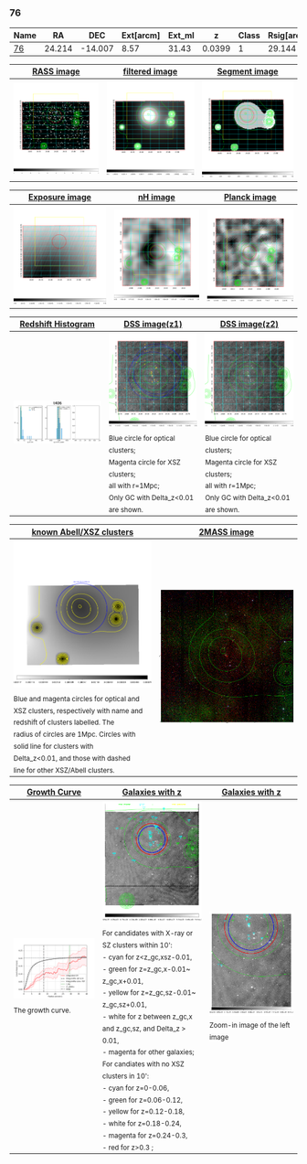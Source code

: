 <div STYLE="page-break-after: always;"></div>

### 76

|Name          |RA          |DEC      | Ext[arcm] | Ext_ml | z    | Class| Rsig[arcmin] | CRsig[c/s] | CR500[c/s] | R500[Mpc] |L500[erg/s]|F500[erg/s/cm^2]| M500[Msun]|Tx[keV]|beta|GC(XSZ,Delta_z<0.01)| GC(OPT,Delta_z<0.01)|GC|alias|
|--------------|------------|------------|---|---|-----------|--------|------|------|----|----|----|----|----|----|----|----|----|----|---|
|[76](script/76.md)     | 24.214       | -14.007       | 8.57    | 31.43   | 0.0399 | 1   | 29.144 |0.203 |0.185 |0.607 |1.224e+43 |3.300e-12 |6.608e+13 |1.679 |0.380 |-, |Wen, |-, |t406|

|[RASS image](../image/76/76_img.pdf)|[filtered image](../image/76/76_fil.pdf)|[Segment image](../image/76/76_seg.pdf)|
|-------------------|--------------------|-------------------|
| <img src="../image/76/76_img.png" width="300">  | <img src="../image/76/76_fil.png" width="300">   | <img src="../image/76/76_seg.png" width="300">  |

|[Exposure image](../image/76/76_mex.pdf)| [nH image](../image/76/76_nh.pdf)| [Planck image](../image/76/76_p.pdf)|
|-------------------|--------------------|-------------------|
|<img src="../image/76/76_mex.png" width="300">   | <img src="../image/76/76_nh.png" width="300">    | <img src="../image/76/76_p.png" width="300"> |

|[Redshift Histogram](../image/76/76_zg.pdf) | [DSS image(z1)](../image/76/76_dss_z1.pdf)      |  [DSS image(z2)](../image/76/76_dss_z2.pdf)    |
|-------------------|--------------------|-------------------|
|<img src="../image/76/76_zg.png" width="300"> |<img src="../image/76/76_dss_z1.png" width="300"> <sub><br>Blue circle for optical clusters; <br>Magenta circle for XSZ clusters; <br>all with r=1Mpc; <br>Only GC with Delta_z<0.01 are shown. </sub>| <img src="../image/76/76_dss_z2.png" width="300"><sub><br>Blue circle for optical clusters; <br>Magenta circle for XSZ clusters; <br>all with r=1Mpc; <br>Only GC with Delta_z<0.01 are shown. </sub> |

|[known Abell/XSZ clusters](../image/76/76_m.pdf) | [2MASS image](../image/76/76_2mass.pdf)      |
|-------------------|-------------------|
|<img src=../image/76/76_m.png width="300"> <sub><br>Blue and magenta circles for optical and <br>XSZ clusters, respectively with name and <br>redshift of clusters labelled. The <br>radius of circles are 1Mpc. Circles with <br>solid line for clusters with <br>Delta_z<0.01, and those with dashed <br>line for other XSZ/Abell clusters.        </sub>|<img src="../image/76/76_2mass.png" width="300">  |

|[Growth Curve](../image/76/76_gca_all.png) |[Galaxies with z](../image/76/76_opt_ned.pdf) |[Galaxies with z](../image/76/76_opt_ned_zoom.pdf) |
|-------------------|-------------------|-------------------|
| <img src="../image/76/76_gca_all.png" width="300"> <sub><br>The growth curve.</sub>| <img src=../image/76/76_opt_ned.png width="300"> <br><sub> For candidates with X-ray or SZ clusters within 10': <br> - cyan for z<z_gc,xsz-0.01, <br> - green for z=z_gc,x-0.01~ z_gc,x+0.01, <br> - yellow for z=z_gc,sz-0.01~ z_gc,sz+0.01, <br> - white for z between z_gc,x and z_gc,sz, and Delta_z > 0.01, <br> - magenta for other galaxies; <br>For candiates with no XSZ clusters in 10': <br> - cyan for z=0-0.06, <br> - green for z=0.06-0.12, <br> - yellow for z=0.12-0.18, <br> - white for z=0.18-0.24, <br> - magenta for z=0.24-0.3, <br> - red for z>0.3 ;  </sub>|<img src=../image/76/76_opt_ned_zoom.png width="300">  <br><sub> Zoom-in image of the left image</sub>|




